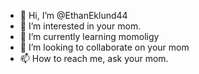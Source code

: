 - 👋 Hi, I’m @EthanEklund44
- 👀 I’m interested in your mom.
- 🌱 I’m currently learning momoligy
- 💞️ I’m looking to collaborate on your mom
- 📫 How to reach me, ask your mom.

<!---
EthanEklund44/EthanEklund44 is a ✨ special ✨ repository because its `README.md` (this file) appears on your GitHub profile.
You can click the Preview link to take a look at your changes.
--->
